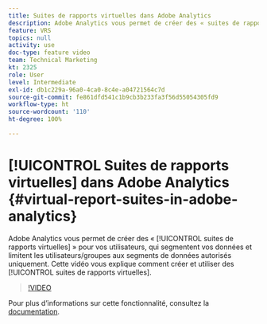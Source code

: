 ```yaml
---
title: Suites de rapports virtuelles dans Adobe Analytics
description: Adobe Analytics vous permet de créer des « suites de rapports virtuelles » pour vos utilisateurs, qui segmentent vos données et limitent les utilisateurs/groupes aux segments de données autorisés uniquement. Cette vidéo vous explique comment créer et utiliser des suites de rapports virtuelles.
feature: VRS
topics: null
activity: use
doc-type: feature video
team: Technical Marketing
kt: 2325
role: User
level: Intermediate
exl-id: db1c229a-96a0-4ca0-8c4e-a04721564c7d
source-git-commit: fe861dfd541c1b9cb3b233fa3f56d55054305fd9
workflow-type: ht
source-wordcount: '110'
ht-degree: 100%

---
```


# [!UICONTROL Suites de rapports virtuelles] dans Adobe Analytics {#virtual-report-suites-in-adobe-analytics}

Adobe Analytics vous permet de créer des « [!UICONTROL suites de rapports virtuelles] » pour vos utilisateurs, qui segmentent vos données et limitent les utilisateurs/groupes aux segments de données autorisés uniquement. Cette vidéo vous explique comment créer et utiliser des [!UICONTROL suites de rapports virtuelles].

>[!VIDEO](https://video.tv.adobe.com/v/25412/?quality=12)

Pour plus dʼinformations sur cette fonctionnalité, consultez la [documentation](https://experienceleague.adobe.com/docs/analytics/components/virtual-report-suites/vrs-about.html?lang=fr).
